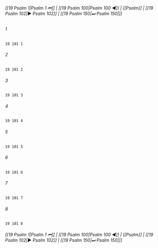 
###### [[19 Psalm 1|Psalm 1 ⏮]] | [[19 Psalm 100|Psalm 100 ◀]] | [[Psalm]] | [[19 Psalm 102|▶ Psalm 102]] | [[19 Psalm 150|⏭ Psalm 150|]]

###### 1
``` verse
19 101 1 
```
###### 2
``` verse
19 101 2 
```
###### 3
``` verse
19 101 3 
```
###### 4
``` verse
19 101 4 
```
###### 5
``` verse
19 101 5 
```
###### 6
``` verse
19 101 6 
```
###### 7
``` verse
19 101 7 
```
###### 8
``` verse
19 101 8 
```

###### [[19 Psalm 1|Psalm 1 ⏮]] | [[19 Psalm 100|Psalm 100 ◀]] | [[Psalm]] | [[19 Psalm 102|▶ Psalm 102]] | [[19 Psalm 150|⏭ Psalm 150|]]

